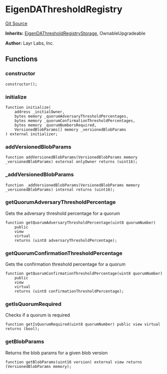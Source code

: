 # EigenDAThresholdRegistry
[Git Source](https://github.com/Layr-Labs/eigenda/blob/538f0525d9ff112a8ba32701edaf2860a0ad7306/src/core/EigenDAThresholdRegistry.sol)

**Inherits:**
[EigenDAThresholdRegistryStorage](/src/core/EigenDAThresholdRegistryStorage.sol/abstract.EigenDAThresholdRegistryStorage.md), OwnableUpgradeable

**Author:**
Layr Labs, Inc.


## Functions
### constructor


```solidity
constructor();
```

### initialize


```solidity
function initialize(
    address _initialOwner,
    bytes memory _quorumAdversaryThresholdPercentages,
    bytes memory _quorumConfirmationThresholdPercentages,
    bytes memory _quorumNumbersRequired,
    VersionedBlobParams[] memory _versionedBlobParams
) external initializer;
```

### addVersionedBlobParams


```solidity
function addVersionedBlobParams(VersionedBlobParams memory _versionedBlobParams) external onlyOwner returns (uint16);
```

### _addVersionedBlobParams


```solidity
function _addVersionedBlobParams(VersionedBlobParams memory _versionedBlobParams) internal returns (uint16);
```

### getQuorumAdversaryThresholdPercentage

Gets the adversary threshold percentage for a quorum


```solidity
function getQuorumAdversaryThresholdPercentage(uint8 quorumNumber)
    public
    view
    virtual
    returns (uint8 adversaryThresholdPercentage);
```

### getQuorumConfirmationThresholdPercentage

Gets the confirmation threshold percentage for a quorum


```solidity
function getQuorumConfirmationThresholdPercentage(uint8 quorumNumber)
    public
    view
    virtual
    returns (uint8 confirmationThresholdPercentage);
```

### getIsQuorumRequired

Checks if a quorum is required


```solidity
function getIsQuorumRequired(uint8 quorumNumber) public view virtual returns (bool);
```

### getBlobParams

Returns the blob params for a given blob version


```solidity
function getBlobParams(uint16 version) external view returns (VersionedBlobParams memory);
```


